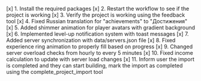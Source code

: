 [x] 1. Install the required packages
[x] 2. Restart the workflow to see if the project is working
[x] 3. Verify the project is working using the feedback tool
[x] 4. Fixed Russian translation for "achievements" to "Достижения"
[x] 5. Added shimmer animation for player avatars with gradient background
[x] 6. Implemented level-up notification system with toast messages
[x] 7. Added server synchronization with data/servers.json file
[x] 8. Fixed experience ring animation to properly fill based on progress
[x] 9. Changed server overload checks from hourly to every 5 minutes
[x] 10. Fixed income calculation to update with server load changes
[x] 11. Inform user the import is completed and they can start building, mark the import as completed using the complete_project_import tool